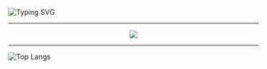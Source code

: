 ![Typing SVG](https://readme-typing-svg.demolab.com?font=Jost&weight=700&size=36&pause=1000&color=F72C8D&background=14B3FF00&center=true&random=true&width=436&lines=%D0%BA%D1%80%D1%83%D0%B4%D0%BE%D1%88%D0%BB%D1%91%D0%BF)
<hr />

<p align="center">
  <a href="https://skillicons.dev">
    <img src="https://skillicons.dev/icons?i=js,ts,react,nodejs,express,next,go,docker" />
  </a>
</p>
<hr />

![Top Langs](https://github-readme-stats.vercel.app/api/top-langs/?username=tinarao&theme=tokyonight&layout=donut)
